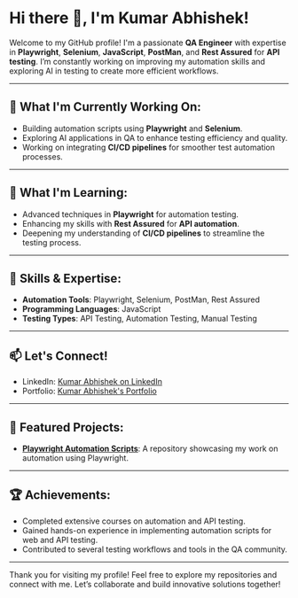# Hi there 👋, I'm Kumar Abhishek!

Welcome to my GitHub profile! I'm a passionate **QA Engineer** with expertise in **Playwright**, **Selenium**, **JavaScript**, **PostMan**, and **Rest Assured** for **API testing**. I’m constantly working on improving my automation skills and exploring AI in testing to create more efficient workflows.

---

## 🔭 What I'm Currently Working On:
- Building automation scripts using **Playwright** and **Selenium**.
- Exploring AI applications in QA to enhance testing efficiency and quality.
- Working on integrating **CI/CD pipelines** for smoother test automation processes.

---

## 🌱 What I'm Learning:
- Advanced techniques in **Playwright** for automation testing.
- Enhancing my skills with **Rest Assured** for **API automation**.
- Deepening my understanding of **CI/CD pipelines** to streamline the testing process.

---

## 💼 Skills & Expertise:
- **Automation Tools**: Playwright, Selenium, PostMan, Rest Assured
- **Programming Languages**: JavaScript
- **Testing Types**: API Testing, Automation Testing, Manual Testing

---

## 📫 Let's Connect!
- LinkedIn: [Kumar Abhishek on LinkedIn](https://www.linkedin.com/in/kumar-abhishek-362434162/)
- Portfolio: [Kumar Abhishek's Portfolio](https://kumar-abhishek.netlify.app/)

---

## 🌟 Featured Projects:
- **[Playwright Automation Scripts](https://github.com/abhishek8434/Playwright)**: A repository showcasing my work on automation using Playwright.

---

## 🏆 Achievements:
- Completed extensive courses on automation and API testing.
- Gained hands-on experience in implementing automation scripts for web and API testing.
- Contributed to several testing workflows and tools in the QA community.

---

Thank you for visiting my profile! Feel free to explore my repositories and connect with me. Let’s collaborate and build innovative solutions together!
